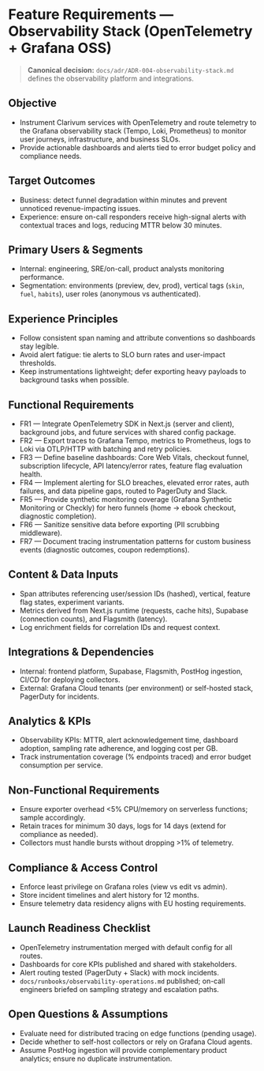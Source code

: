 # Feature Requirements — Observability Stack (OpenTelemetry + Grafana OSS)

> **Canonical decision:** `docs/adr/ADR-004-observability-stack.md` defines the observability platform and integrations.

## Objective
- Instrument Clarivum services with OpenTelemetry and route telemetry to the Grafana observability stack (Tempo, Loki, Prometheus) to monitor user journeys, infrastructure, and business SLOs.
- Provide actionable dashboards and alerts tied to error budget policy and compliance needs.

## Target Outcomes
- Business: detect funnel degradation within minutes and prevent unnoticed revenue-impacting issues.
- Experience: ensure on-call responders receive high-signal alerts with contextual traces and logs, reducing MTTR below 30 minutes.

## Primary Users & Segments
- Internal: engineering, SRE/on-call, product analysts monitoring performance.
- Segmentation: environments (preview, dev, prod), vertical tags (`skin`, `fuel`, `habits`), user roles (anonymous vs authenticated).

## Experience Principles
- Follow consistent span naming and attribute conventions so dashboards stay legible.
- Avoid alert fatigue: tie alerts to SLO burn rates and user-impact thresholds.
- Keep instrumentations lightweight; defer exporting heavy payloads to background tasks when possible.

## Functional Requirements
- FR1 — Integrate OpenTelemetry SDK in Next.js (server and client), background jobs, and future services with shared config package.
- FR2 — Export traces to Grafana Tempo, metrics to Prometheus, logs to Loki via OTLP/HTTP with batching and retry policies.
- FR3 — Define baseline dashboards: Core Web Vitals, checkout funnel, subscription lifecycle, API latency/error rates, feature flag evaluation health.
- FR4 — Implement alerting for SLO breaches, elevated error rates, auth failures, and data pipeline gaps, routed to PagerDuty and Slack.
- FR5 — Provide synthetic monitoring coverage (Grafana Synthetic Monitoring or Checkly) for hero funnels (home → ebook checkout, diagnostic completion).
- FR6 — Sanitize sensitive data before exporting (PII scrubbing middleware).
- FR7 — Document tracing instrumentation patterns for custom business events (diagnostic outcomes, coupon redemptions).

## Content & Data Inputs
- Span attributes referencing user/session IDs (hashed), vertical, feature flag states, experiment variants.
- Metrics derived from Next.js runtime (requests, cache hits), Supabase (connection counts), and Flagsmith (latency).
- Log enrichment fields for correlation IDs and request context.

## Integrations & Dependencies
- Internal: frontend platform, Supabase, Flagsmith, PostHog ingestion, CI/CD for deploying collectors.
- External: Grafana Cloud tenants (per environment) or self-hosted stack, PagerDuty for incidents.

## Analytics & KPIs
- Observability KPIs: MTTR, alert acknowledgement time, dashboard adoption, sampling rate adherence, and logging cost per GB.
- Track instrumentation coverage (% endpoints traced) and error budget consumption per service.

## Non-Functional Requirements
- Ensure exporter overhead <5% CPU/memory on serverless functions; sample accordingly.
- Retain traces for minimum 30 days, logs for 14 days (extend for compliance as needed).
- Collectors must handle bursts without dropping >1% of telemetry.

## Compliance & Access Control
- Enforce least privilege on Grafana roles (view vs edit vs admin).
- Store incident timelines and alert history for 12 months.
- Ensure telemetry data residency aligns with EU hosting requirements.

## Launch Readiness Checklist
- OpenTelemetry instrumentation merged with default config for all routes.
- Dashboards for core KPIs published and shared with stakeholders.
- Alert routing tested (PagerDuty + Slack) with mock incidents.
- `docs/runbooks/observability-operations.md` published; on-call engineers briefed on sampling strategy and escalation paths.

## Open Questions & Assumptions
- Evaluate need for distributed tracing on edge functions (pending usage).
- Decide whether to self-host collectors or rely on Grafana Cloud agents.
- Assume PostHog ingestion will provide complementary product analytics; ensure no duplicate instrumentation.
